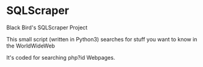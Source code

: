 # SQLScraper
Black Bird's SQLScraper Project

This small script (written in Python3) searches for stuff you want to know in the WorldWideWeb

It's coded for searching php?id Webpages.

